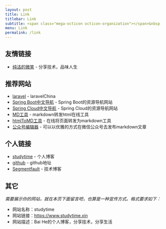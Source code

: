 ```yaml
---
layout: post
title: Link
titlebar: Link
subtitle: <span class="mega-octicon octicon-organization"></span>&nbsp;&nbsp; Resource link
menu: Link
permalink: /link
---
```


## 友情链接

- [纯洁的微笑](http://www.ityouknow.com/) - 分享技术，品味人生

## 推荐网站

- [laravel](https://laravel-china.org/) - laravelChina
- [Spring Boot中文导航](http://springboot.fun/) - Spring Boot的资源导航网站    
- [Spring Cloud中文导航](http://springcloud.fun/) - Spring Cloud的资源导航网站    
- [MD工具](http://relatos.top/md/) - markdown转发html在线工具  
- [htmlToMD工具](http://relatos.top/2md/) - 在线将页面转发为markdown工具  
- [公众号编辑器](http://md.ityouknow.com/) - 可以以优雅的方式在微信公众号去发布markdown文章



## 个人链接

- [studytime](https://www.studytime.xin/) - 个人博客
- [github](https://github.com/MyStudytime) -  github地址
- [Segmentfault](https://segmentfault.com/u/baihe) - 技术博客

## 其它  

*需要展示你的网站，就在本页下面留言吧，也算是一种宣传方式。格式要求如下：*

- 网站名称：studytime  
- 网站链接：https://www.studytime.xin  
- 网站描述：Bai He的个人博客，分享技术，分享生活  


